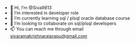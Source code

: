 - 👋 Hi, I’m @Siva9813
- 👀 I’m interested in developer role
- 🌱 I’m currently learning sql / plsql oracle database course 
- 💞️ I’m looking to collaborate on sql/plsql developers
- 📫 You can reach me through email sivaramakrishnarajarapu@gmail.com

<!---
Siva9813/Siva9813 is a ✨ special ✨ repository because its `README.md` (this file) appears on your GitHub profile.
You can click the Preview link to take a look at your changes.
--->
